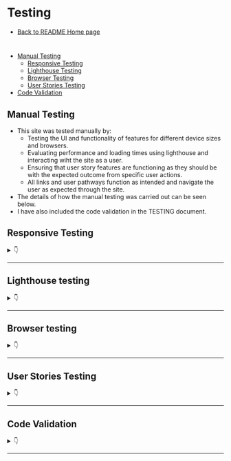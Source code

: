 # Testing
* [Back to README Home page](/README.md)
#
- [Manual Testing](#manual-testing)
    - [Responsive Testing](#responsive-testing)
    - [Lighthouse Testing](#lighthouse-testing)
    - [Browser Testing](#browser-testing)
    - [User Stories Testing](#user-stories-testing)
- [Code Validation](#code-validation)

## **Manual Testing**

* This site was tested manually by:
    - Testing the UI and functionality of features for different device sizes and browsers.
    - Evaluating performance and loading times using lighthouse and interacting wiht the site as a user.
    - Ensuring that user story features are functioning as they should be with the expected outcome from specific user actions.
    - All links and user pathways function as intended and navigate the user as expected through the site.
* The details of how the manual testing was carried out can be seen below.
* I have also included the code validation in the TESTING document.

## Responsive Testing
<details>
<summary>👇</summary>

* Site resonsivity was tested using google chrome DevTools and with my own Galaxy S20 FE.
* The screenshot below shows a list of the devices that were tested via chrome devtools:


    ![responsive](readme/desktop-testing/devtools-responsive-testing.png)

[Back to top](#testing)

* The site was shown to be fully responsive, readable and functional on all of the tested devices.
* The "trekkers" site name navlink in the navbar is set to be hidden in screen sizes under 365px in order to prevent the navbar UI becoming crowded and distorted.
*  In Chrome devtools most mobile screen sizes are still wide enough to display the "trekkers" heading.
* The screens where it is hidden are :
    - Samsung galaxy S8+
    - Galaxy fold
* On my own phone model (Galaxy S20 FE), the "trekkers" navlink heading is hidden.

* Site resposivity was also tested on Amiresponsive as seen in the README.
* Below is a screenshot of the viewport sizes tested on amiresponsive:

 ![amiresponsive](readme/desktop-testing/amiresponsive-viewport-sizes.JPG)

* I also included some screenshots of features in mobile size in the user story testing to show the responsive design. 

[Back to top](#testing)
</details>

- - -
## Lighthouse testing

<details>
<summary>👇</summary>

* Lighthouse testing in chrome DevTools showed an overall performance of 99% and good SEO and Accessibility scores.
* There were some suggestions to improve best practice scores which will be added to the future features for this site.

    ![Lighthouse results](static/readme/testing/lighthouse-testing.JPG)

[Back to top](#testing)
</details>

- - -

## Browser testing

<details>
<summary>👇</summary>

* The site was developped using Google Chrome browser and tested in Firefox and Microsoft Edge.


[Back to top](#testing)
</details>

- - -

## User Stories Testing

<details>
<summary>👇</summary>

The User Stories and features were continuously tested during development and this testing is documented here with screenshots of the features from the deployed site.


### Epic 1: Authentication


<details>
<summary>User Stories test cases</summary>
<br>

#### **User Stories**
1. Sign up: As a **user** I can **create an account** so that I can **access all the site features**
    - Sign up page allows new users to create an account.
    - Handles errors for duplicate username, blank fields or mismatching passwords.
    - Tested all links working as normal. 
    - The link to the sign in page will redirect user to sign in page.
    - If all form fields are valid and user clicks sign up they will be redirected to the sign in page.

    ![sign-up](/readme/desktop-testing/sign-up-page.JPG)
    ![sign-up-existing-user](/readme/desktop-testing/sign-up-form-existing-username-error.JPG)
    ![sign-up-errors](/readme/desktop-testing/sign-up-different-password.JPG)


[Back to top](#testing)

#
2. Sign in: As a **user** I can **login** so that I can **access features only available to logged in users **

    - Sign in page allows users who have created an account to sign in in order to access all the site features.
    - Handles errors for incorrect credentials and blank fields.
    - Tested all links working as normal. 
    - The link to the sign up page will redirect user to sign up page as expected.
    - If all form fields are valid and user clicks sign in, they will be redirected to the homepage.

    ![sign-in](readme/desktop-testing/sign-in-page.JPG)
    ![sign-in-empty-fields](readme/desktop-testing/sign-in-empty-fields.JPG)
    ![sign-in-missing-user](readme/desktop-testing/sign-in-page-missing-username.JPG)
    ![sign-in-blank-password](readme/desktop-testing/sign-in-blank-password.JPG)
    ![sign-in-wrong-credentials](readme/desktop-testing/sign-in-wrong-password.JPG)


[Back to top](#testing)
#

3. Sign out: As a **user** I can **logout** so that I can **exit my account and prevent others from gaining access**
    - The Navbar displays a sign out button to logged in users so that they can sign out from any page in the site.

    ![desktop-logged-out-nav](readme/desktop-testing/logged-in-nav.JPG)

    - When the user clicks the sign out button they are redirected to the home page.
    - Once logged out the Navbar will change to reflect the users ogged out status and provides the links to sign in and sign up.

    ![desktop-logged-out-nav](readme/desktop-testing/logged-out-nav.jpg)


[Back to top](#testing)
#
4. Refreshing access tokens: As a **user** I can **maintain my logged in status for 24 hours** so that I can **easily interact with the app throughout the day**.

    - Unless users click the sign out button, they remain logged in for 24 hours.

[Back to top](#testing)

#

5. Create admin panel: As a **site owner** I can **access the admin panel** so that **I have access to all site features and functionality**.anel can be accessed by those with the superuser credentials.

  - This is a Backend api feature, please see the relevant readme [here](https://github.com/HPCarey/pp5-trekkers-api).

[Back to top](#testing)

6. Create superuser: As a **site owner** I can **create a superuser** so that **I can give admin users access to the admin panel**.

  - This is a Backend api feature, please see the relevant readme [here](https://github.com/HPCarey/pp5-trekkers-api).

[Back to top](#testing)

</details>

- - -

### Epic 2: Navigation


<details>
<summary>User Stories test cases</summary>
<br>

#### **User Stories**
7. As a **user** I can **quickly view my logged in/out status in the navbar** so that I can **decide on my next action**

    - The Navbar displays a home, sign in and sign up link to logged out users so they can choose to interact with the site on a read only basis or sign in/up to access more features
    ![desktop-logged-out-nav](readme/desktop-testing/logged-out-nav.jpg)

    - Once signed in the navbar gives the user access to other actions and pages such as add post, liked posts, feed and the users profile link with their avatar.
    ![desktop-logged-out-nav](readme/desktop-testing/logged-in-nav.JPG)

[Back to top](#testing)
#
8. Routing: As a **user** I can **view the navbar on every page** so that I can **easily navigate through the site**.

    - The Navbar has been tested on every page and in different screen sizes. 
    - The navbar is fully responsive and fully functional.
    - Active navlinks are in green  to help the user know which page they are currently on.
    - When the user hovers over a navlink it will go green like the active navlink to help user know which link their mouse is over.
    - Both the logo and site name act as home navlinks to make it convenient and easy to get back to the home page.

    ![mobile-nav](readme/desktop-testing/mobile-nav-sm.jpg) 
    ![mobile-logged-out](readme/desktop-testing/mobile-nav-logged-out.jpeg) 
    ![mobile-logged-in](readme/desktop-testing/mobile-logged-in-nav-sm.jpg)

[Back to top](#testing)
#

9. Conditional Rendering: As a **logged out user** I can **view sign in and sign up options** so that I can **easily tell whether I am logged in and can log in easily if not**.

    - Already established in test case 7.

[Back to top](#testing)

10. Avatar: As a **logged in user** I can **view my profile link and avatar image on the navbar** so that I can **quickly see that I am logged in”

    - Already established in test case 7.

[Back to top](#testing)

11. Popular profiles list: As a **logged in user** I can **view other user’s profile names and avatars** so that I can **easily identify and follow other users**

    - The popular profiles list is displayed on the right of the screen for desktop users and at the top just under navbar for mobile users.
    - Profile avatars act as links to other users profiles, all these links have been tested and redirect to the correct profiles.

    ![popular-profiles](readme/desktop-testing/popular-profiles.jpg)![mobile-popular-profiles](readme/desktop-testing/mobile-popular-profiles.jpg)

[Back to top](#testing)

</details>

- - -

### Epic 3: Posts


<details>
<summary>User Stories test cases</summary>
<br>

#### **User Stories**
12. Create a post: As a **logged in user** I can **create a new post** so that I can **share my experiences and suggestions for good hikes and walks I’ve been on**.

    - Logged in users have access to the add post form and can create a post about their trail.

         ![add-post-form](readme/desktop-testing/add-post-page.JPG)
    
    - Each add post form handles errors for blank, required fields and for incorrect field values.

        ![add-post-form-errors](readme/desktop-testing/add-post-error-message.JPG) 
        ![add-post-form-errors](readme/desktop-testing/form-field-error.JPG) 
        ![add-post-form-rating-error](readme/desktop-testing/rating-value-error.JPG) 


    - Images over 2mb will throw an error to conserve cloud storage space.
            ![add-post-form-errors](readme/desktop-testing/image-too-large-error.JPG)

    - Once an image has been uploaded to the form a change image utton will appear to allow user to change the image.
        ![add-post-form](readme/desktop-testing/change-image-button-diff-dropdown.JPG)
    - There is a dropdown menu containing 4 choices of difficulty level with the default value set to easy.

        ![difficulty-dropdown](readme/desktop-testing/difficulty-dropdown.jpg)

    - A star rating value is also requires a value of at least 1 out of 5 stars.

        ![add-post-form-end](readme/desktop-testing/end-of-add-post-form.JPG)

    - Once the user clicks create and all fields are valid, the post will be published to the homepage and the user's profile page.
    - Once the user clicks create they are redirected to the post detail page, where they can take further actions related to the post.
    - If the user clicks cancel instead of create, they will be redirected to the home page instead.


[Back to top](#testing)

13. Edit a post: As a **logged in user** I can **edit my post** so that I can **revise my content**

    - Post owners have the ability to edit their posts from the post detail page via the three dot dropdown menu.

        ![edit-post-form](readme/desktop-testing/post-detail-three-dots-sm.jpg)

    - The edit form has all the original values pre-populated in the form fields, with the exception of the star rating value which does not display the stars filled in. 
        - note: the original value is still passed to the edit form and if the user adjusts other values the original rating value will remain, but it is an unsolved bug that the stars don't display the value in the edit form. 
    - The same field errors are handled as in the add post form but as the fields are pre-populated the blank field error only occurs for trail name and country when the user physically deletes the value and leaves them blank. 
    - All fields have been tested to see if the edited value is updated as expected and in each case they pass. 
    - If all form fields are valid and the user clicks save, they are redirected to the post detail again.
    - If the user clicks cancel in this case they will be redirected to the post details page.

    ![edit-post-form](readme/desktop-testing/edit-form.JPG)


[Back to top](#testing)

14. Delete a post: As a **logged in user** I can **delete my post** so that I can **remove content I have posted**

    - Post owners have the ability to delete their posts via the post detail page.
    - Post detail displays a three dot dropdown menu to users who are the post owner.
    - If the user clicks delete the post will be removed from the site and the user will be redirected to whatever page they navigated to the posts detail from, ie. their own profile or the home page.
    - In the Backend API the post model has an ondelete cascade so all comments and likes associated with the post will be deleted.

    ![delete-post-form](readme/desktop-testing/post-detail-three-dots-sm.jpg)


[Back to top](#testing)

15. View all posts: As a **user** I can **view all posts** so that I can **see what trails other users have walked and how they were**

    - All posts are avaialable to be viewed by both logged-in and logged-out users via the home page.

    ![loggged-out-home](readme/desktop-testing/logged-out-home.JPG)


[Back to top](#testing)

16. View post detail: As a **user** I can **view individual post details** so that I can **view other details and comments about the post**

    - All users can view the post detail of individual posts.
    - All users can view the comments under the post and see how many likes the post has. 
    - Only logged in users will have the ability to post a comment or like a post.

        ![loggged-out-post-detail](readme/desktop-testing/logged-out-post-detail.JPG)


[Back to top](#testing)

17. Like a post: As a **logged in user** I can **like a post** so that I can **quickly show my appreciation for another users content**

    - Logged-in users can like posts via the home page, post detail page or their feed.

            
        ![liked-no-results](readme/desktop-testing/liked-no-results.JPG)
        ![liked-after-liking](readme/desktop-testing/liked-after-liking.JPG)

    - Clicking the heart icon will add the post to liked posts and fills in the heart icon with a red color.
    - The likes count for the post will go up by 1.
    - Clicking the heart icon again will remove the post from liked posts and will remove the filled in red colour.
    - The likes count for the post will go down by 1.

        ![unliked-post](readme/desktop-testing/unliked-post.jpeg)

        ![liked-post](readme/desktop-testing/liked-post.jpeg)
    

    - Logged-out users cannot like posts.
    ![log-in-to-like](readme/desktop-testing/log-in-to-like.png)

    - Users cannot like their own posts.

         ![cant-like-own](readme/desktop-testing/cant-like-your-own.png)

[Back to top](#testing)


18. View liked posts: As a **logged in user** I can **view liked posts** so that I can **easily find the posts about trails that interested me**

    - Logged-in users can view their liked posts page to easily find trails they are interested in and want to keep easily accessible by liking.
            
        ![liked-after-liking](readme/desktop-testing/liked-after-liking.JPG)
        ![mobile-liked](readme/desktop-testing/mobile-liked-sm.jpg)


[Back to top](#testing)

19. Search posts: As a **user** I can **search posts** so that I can **find a post by author, trail name or location**

    - The search bar allows users to search for posts by keywords including post author, location, country, trail name, difficulty.
    - It funtcions and displays correclty on all screen sizes, on the homepage, feed and liked page. 
   
      ![search-bar](readme/desktop-testing/search-bar.jpg)
      ![search-bar-mobile](readme/desktop-testing/mobile-popular-profiles.jpg)

     - The search function returns relevant posts as expected according to the user's search words.
        ![search-location](readme/desktop-testing/search-location.JPG)
        ![search-difficulty](readme/desktop-testing/search-difficulty.JPG)


     - User's can also refine the search by using more than one keyword.

        ![search-multiple](readme/desktop-testing/search-multiple-key-words.JPG)

    - If the users search keywords don't match any posts an error message is displayed iinforming the user to adjust the search term. 
            
        ![no-search-results](readme/desktop-testing/search-no-results.JPG)
        


[Back to top](#testing)

</details>

- - -

### Epic 4: Comments

<details>
<summary>User Stories test cases</summary>
<br>

#### **User Stories**
20. Create a comment: As a **user** I can **leave a comment under a post** so that I can **express my opinion and engage with the content and the community**

    - Logged-in users have access to a comment form via the post detail page.
    - Clicking the comment icon underneath a post will redirect the user straight down to the comments form on the post detail page, but the user can also access it by simply clicking on the post and scrolling down manually.

        ![comment-form](readme/desktop-testing/comment-form.JPG)

    - Once a user types something and clicks post in the comment form, the post detail page will display the newly published comment. 

        ![comment-test](readme/desktop-testing/comment-test.JPG)
        ![comment-test-result](readme/desktop-testing/comment-test-result.JPG)

[Back to top](#testing)

21. Comment date: As a **user** I can **see the comment date** so that I can **know how long a go a comment was left**

    - The amount of time since the comment was first created or last updated is published beside the comment to show users how old the comment is.

        ![old-comment](readme/desktop-testing/old-comment.JPG)
        ![updated-comment](readme/desktop-testing/updated-comment.JPG)

[Back to top](#testing)

22. View comments: As a **user** I can **view other comments** so that I can **see what others have said**

    - As mentioned in previous test cases, both logged-in and logged-out users can view comments made by other users under the post. 

        ![logged-out-post-detail](readme/desktop-testing/logged-out-post-detail.JPG)
        ![comment-test-result](readme/desktop-testing/comment-test-result.JPG)

[Back to top](#testing)

23. Edit comments: As a **user** I can **edit my comment** so that I can **revise the information**

    - If the user is the owner of a comment, a three dot dropdown will be displayed in the right hand corner of the published comment.
    - This dropdown menu contains the icon-link to open the edit comment form. 
    ![comment-edit icon](readme/desktop-testing/comment-view.JPG)
    ![edit-comment-form](readme/desktop-testing/edit-comment-form.JPG)
    - If the user makes a change to the comment and clicks the save button, the post detail page will display the updated comment and updated time. 
    - If the user clicks cancel, the post detail page will display the original comment.

        ![old-comment](readme/desktop-testing/old-comment.JPG)
        ![updated-comment](readme/desktop-testing/updated-comment.JPG)

[Back to top](#testing)

24. Delete comments: As a **user** I can **delete my comment** so that I can **remove it from the post**

    - The delete icon is also available to comment owners via the three dot dropdown.
    - If the user clicks the delete icon, the comment is removed from the post detail page and the comments count goes down by 1. 
    ![delete-comment](readme/desktop-testing/delet-comment.JPG)
    ![deleted-comment](readme/desktop-testing/deleted-comment.JPG)

[Back to top](#testing)


</details>

- - -

### Epic 5: Profiles

<details>
<summary>User Stories test cases</summary>
<br>

#### **User Stories**
25. Profile page: As a **user** I can **view another user’s profile page** so that I can **see their posts and their bio**

    - Both logged-in and logged-out users have access to other users' profile pages.
    - Logged-in users will have access to a follow/unfollow button and edit dropdown menu for their own profile. 
        ![profile-logged-out](readme/desktop-testing/profile-logged-out.JPG)
        ![profile-logged-in](readme/desktop-testing/profile-logged-in.JPG)

[Back to top](#testing)

26. User stats: As a **user** I can **see stats via a user profile** so that I can **see how many posts/followers/following they have**

    - The stats on the users profile show how many posts and followers the profile owner has, as well as how many profiles they are following.
    - The followers count goes up by one if the current user clicks follow.
    - The followers count goes down by one if the current user clicks unfollow. 

        ![follow-count](readme/desktop-testing/follow-count.JPG)
        ![unfollow-count](readme/desktop-testing/unfollow-count.JPG)

    - The same applies to the following count if the profile owner follows/unfollows another user, the following count goes up or down in response.

        ![following-count](readme/desktop-testing/folloing-count.JPG)
        ![unfollowing-count](readme/desktop-testing/unfollowing-count.JPG)

    - Similarly, the posts count goes up when a user adds a post and goes down when apost is deleted.
    - If the user has not posted anything, there is a message explaining that the profile owner has no posts.
        
        ![profile-no-posts](readme/desktop-testing/profile-no-posts.JPG)
            
        ![unfollowing-count](readme/desktop-testing/profile-page-with-post.JPG)


[Back to top](#testing)

27. Follow/Unfollow a user: As a **logged in user** I can **follow other users whose content is more relevant or meaningful to me** so that I can **view content filtered by the users I follow**

    - As seen above, logged-in users have access to a follow button so that they can follow users whose content they enjoy.
    -The follow button toggles between follow and unfollow depending on whether the user currently follows the given profile or not. 
    - The posts of profile owners that the current user follows will be added to their feed, so they can easily see when a user they follow posts new content.
    - If the current logged-in user doesn't follow any profiles, their feed will display a message suggesting that they follow a profile. 

        ![feed-no-results](readme/desktop-testing/feed-no-results.JPG)
        
        ![feed-after-following](readme/desktop-testing/feed-after-following.JPG)

[Back to top](#testing)

28. Edit Profile: As a **user** I can **edit my profile** so that I can **update my personal details**

    - If the current logged-in user is the owner of a profile, a three dot dropdown will be displayed in the Profile header
    - This dropdown menu contains the icon-links to edit the profile, change the username and change the password. 

        ![edit-profile-dropdown](readme/desktop-testing/edit-profile-dropdown.JPG)
   
    - The edit profile link will take the user to an edit profile form.

    - The user can add an avatar image and bio via this form.

    ![edit-profile](readme/desktop-testing/edit-profile-form.JPG)

    - Both the image and bio field are optional, if left blank and the user clicks save they will simply be redirected to the their profile page.
    - If they enter values for these fields and click save they will be redirected to their profile page which will now display the new image/bio values. 
    - If the user enters values for these fields and clicks cancel, they will be redirected to the profile page with no changes reflected in the profile.

        ![Filled-profile](readme/desktop-testing/profile-edit-form-filled.JPG)

        ![updated-profile](readme/desktop-testing/profile-no-posts.JPG)

[Back to top](#testing)

29. Update username and password: As a **user** I can **update my username/password** so that I can **make alterations as needed**

    - The three dots dropdown menu "change username" link redirects user to a simple form where they can update their username. 

        ![edit-username](readme/desktop-testing/change-username-form.JPG)

    - If the user clicks save without making any changes, the form throws an error message.

        ![already-username-error](readme/desktop-testing/username-blank.JPG)

    - If the user attempts to use an invalid symbol, a space or more than 150 characters, the form will throw an error message. 

        ![username-error](readme/desktop-testing/change-username-error-too-many-chars.JPG)
        ![username-more-error](readme/desktop-testing/username-error-message.JPG)

    - If the user clicks cancel, whether or not they have made changes to the username, they will be redirected to their profile with no changes to the username.
    - If the user makes a valid change to the username and clicks save, they will be rediredted to their profile page where their username will have been updated.
    - The Profile navlink and popular profiles link will also reflect this change to the username.
    - The user will now be required to sign in with this new username.
    
     ![edited-username](readme/desktop-testing/edited-username.JPG)

    - The three dot dropdown "change password" link redirects user to a simple form where they can update their password. 

     ![password-form](readme/desktop-testing/change-password-form.JPG)

     - If the user inputs passwords that don't match, the form will throw an error.

     ![password-form-error](readme/desktop-testing/edit-password-error.JPG)

     - If the user clicks save and the fields are blank the form will throw the following error: 

     ![password-form-blank](readme/desktop-testing/edit-password-blank-fields.JPG)

     - If the user tries to put a password that is longer than 128 characters, then the form will throw the following error:

     ![password-form-blank](readme/desktop-testing/password-too-many-char-error.JPG)

     - Once the user inputs two valid, matching passwords, they will be redirected to the profile page.
     - If the new password is the same as the current password, no error will occur, the user will be redirected to their profile page and can continue to use the same password. 
     - The user will now need to sign in using the new, updated password. 


[Back to top](#testing)


</details>
</details>

- - -

## Code Validation

<details>
<summary>👇</summary>

1. ### **HTML Validation**

HTML validation was done using 
[W3C Markup Validator](https://validator.w3.org/). In order to validate the HTML without getting errors due to the Django template tags, the following steps were followed:

1. Navigate to the deployed site url using the google chrome browser.
2. Navigate to the page of the site you want to validate.
3. Right click anywhere on said page and select "View page source".
4. Copy the source code and open the validator.
5. Select Validate by direct input and paste the code into the validator field and click "Check"

Below are the issues encountered during initial validation: 

**Home Page**

* A warning to add a language attribute to the html tag
* Several Info messages to remove trailing / from self-closing elements like img and link. 
* I discovered that these / were getting added automatically whenever I used the prettier command to tidy up the template code. 
    ![home-page](static/readme/testing/code-validation/hmtl-val-homepage.JPG)

    ![all-messages](static/readme/testing/code-validation/trailing-slash-errors.JPG)

* The results after cleaning up these issues and re-deploying to heroku contain no errors:

    ![all-messages](static/readme/testing/code-validation/html-homepage-final.JPG)


[Back to top](#testing)

**Sign in Page**

* No errors

**Sign up Page**

* No errors

**Sign out Page**

* No errors

**Add booking form page**

* An attribute error for using "placeholder" with date input. The source of this error was in the forms.py date widget. I simply removed the placeholder attribute.
* The end tag error and unlcosed element were related. Both errors were dealt with upon locating the unclosed div and closing it.

    ![booking-page](static/readme/testing/code-validation/booking_form_validator_errors.JPG)

* The final results after addressing these issues contain no errors:

    ![booking-page](static/readme/testing/code-validation/add_booking-final.JPG)

[Back to top](#testing)

**Update booking form page**

* Unsurprisingly the same unclosed div error results occured on this page as the one in the booking form page. Since I create the update form template by copy, pasting and making adjustments to the booking form, this was expected and fixed in the same manner.


    ![booking-page](static/readme/testing/code-validation/update_booking_error.JPG)

* Final results after fixes:

    ![booking-page](static/readme/testing/code-validation/update_booking-final.JPG)


[Back to top](#testing)

**User Profile page**

* No errors


**Cancel appoinment confirmation page**

* An empty attribute value error for the form attribute action="".

    ![booking-page](static/readme/testing/code-validation/cancel_confirmation_error.JPG)

* Results after removing the unneeded attribute:

    ![booking-page](static/readme/testing/code-validation/cancel-page-final.JPG)


**404 page**

* No errors

[Back to top](#testing)
#

2. ### CSS Validation
CSS Validation was done using [Jigsaw](https://jigsaw.w3.org/css-validator/)

* One error occured for the .btn-secodary class. Too many values. 
* I am not 100% sure, but I think perhaps this error occured becasue I had already targeted the buttons with these rules somewhere else already.

![CSS](static/readme/testing/code-validation/css-validator-error.JPG)

* After playing around with this css for a bit I realised that the particular rule was not really making a differnece to the display and after commenting it out to be sure I decide to delete it.
* After double checking all my styles were working ok, I ran the css through the validator again and it came up clean.

![CSS_no_error](static/readme/testing/code-validation/css-validator-fixed.JPG)

[Back to top](#testing)

#

3. ### Python Validation
 Python Validation was done using the [CI Python Linter](https://pep8ci.herokuapp.com/).
 I used the gitpod problems tab to minimise python code errors as I went along, so there were not that many errors to address from passing the code through the linter. 

#### **Profject files**

**settings.py**
* Initial warnings for this file were as seen in this screenshot:

    ![settings-warning](static/readme/testing/python-code-validation/settings_warnings.JPG)

* The settings.py line too long warnings are from the django password validators. 
    ![settings-warning](static/readme/testing/python-code-validation/auth-password-validators.JPG)

* After consulting my own mentor and other mentors on slack, I left the too long lines in this particular case as they are part of the django automated code and splitting the string up might lead to unforseen issues. 
* The final validation results look like this:

    ![settings-warning](static/readme/testing/python-code-validation/settins_final.JPG)

[Back to top](#testing)

**urls.py**
* No errors found

    ![settings-warning](static/readme/testing/python-code-validation/urls-main.JPG)

[Back to top](#testing)
#### **Booking app files**

**admin.py**
* No errors found

    ![settings-warning](static/readme/testing/python-code-validation/adming-no-errors.JPG)

[Back to top](#testing)

**forms.py**
* No errors found

    ![settings-warning](static/readme/testing/python-code-validation/forms_results.JPG)

[Back to top](#testing)

**models.py**
* No errors found

    ![settings-warning](static/readme/testing/python-code-validation/models_results.JPG)

[Back to top](#testing)

**urls.py**
* No errors found

    ![settings-warning](static/readme/testing/python-code-validation/app_urls.JPG)

[Back to top](#testing)

**views.py**
* No errors found

    ![settings-warning](static/readme/testing/python-code-validation/views_results.JPG)

[Back to top](#testing)


</details>

- - -